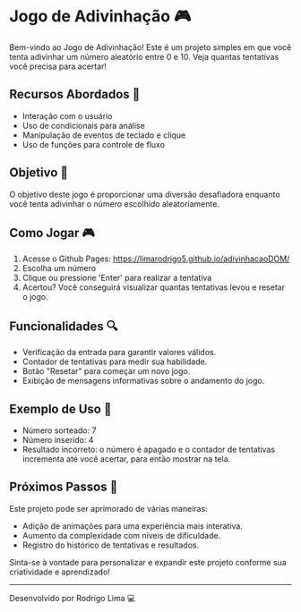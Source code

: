 # Jogo de Adivinhação 🎮

Bem-vindo ao Jogo de Adivinhação! Este é um projeto simples em que você tenta adivinhar um número aleatório entre 0 e 10. Veja quantas tentativas você precisa para acertar!

## Recursos Abordados 🚀

- Interação com o usuário
- Uso de condicionais para análise
- Manipulação de eventos de teclado e clique
- Uso de funções para controle de fluxo

## Objetivo 🎯

O objetivo deste jogo é proporcionar uma diversão desafiadora enquanto você tenta adivinhar o número escolhido aleatoriamente.

## Como Jogar 🎮

1. Acesse o Github Pages: https://limarodrigo5.github.io/adivinhacaoDOM/
2. Escolha um número
3. Clique ou pressione 'Enter' para realizar a tentativa
4. Acertou? Você conseguirá visualizar quantas tentativas levou e resetar o jogo.

## Funcionalidades 🔍

- Verificação da entrada para garantir valores válidos.
- Contador de tentativas para medir sua habilidade.
- Botão "Resetar" para começar um novo jogo.
- Exibição de mensagens informativas sobre o andamento do jogo.

## Exemplo de Uso 🌟

- Número sorteado: 7
- Número inserido: 4
- Resultado incorreto: o número é apagado e o contador de tentativas incrementa até você acertar, para então mostrar na tela.

## Próximos Passos 🚀

Este projeto pode ser aprimorado de várias maneiras:
- Adição de animações para uma experiência mais interativa.
- Aumento da complexidade com níveis de dificuldade.
- Registro do histórico de tentativas e resultados.

Sinta-se à vontade para personalizar e expandir este projeto conforme sua criatividade e aprendizado!

---

Desenvolvido por Rodrigo Lima 💻
